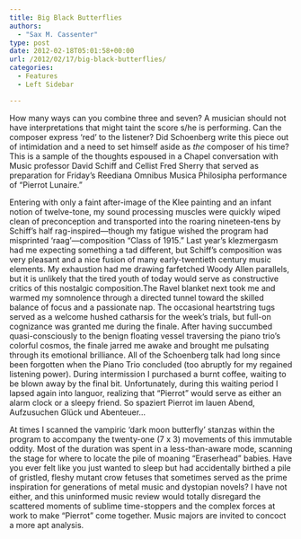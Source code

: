 ```yaml
---
title: Big Black Butterflies
authors: 
  - "Sax M. Cassenter"
type: post
date: 2012-02-18T05:01:58+00:00
url: /2012/02/17/big-black-butterflies/
categories:
  - Features
  - Left Sidebar

---
```

How many ways can you combine three and seven? A musician should not have interpretations that might taint the score s/he is performing. Can the composer express &#8216;red&#8217; to the listener? Did Schoenberg write this piece out of intimidation and a need to set himself aside as _the_ composer of his time? This is a sample of the thoughts espoused in a Chapel conversation with Music professor David Schiff and Cellist Fred Sherry that served as preparation for Friday&#8217;s Reediana Omnibus Musica Philosipha performance of &#8220;Pierrot Lunaire.&#8221;

Entering with only a faint after-image of the Klee painting and an infant notion of twelve-tone, my sound processing muscles were quickly wiped clean of preconception and transported into the roaring nineteen-tens by Schiff&#8217;s half rag-inspired—though my fatigue wished the program had misprinted &#8216;raag&#8217;—composition &#8220;Class of 1915.” Last year&#8217;s klezmergasm had me expecting something a tad different, but Schiff&#8217;s composition was very pleasant and a nice fusion of many early-twentieth century music elements. My exhaustion had me drawing farfetched Woody Allen parallels, but it is unlikely that the tired youth of today would serve as constructive critics of this nostalgic composition.The Ravel blanket next took me and warmed my somnolence through a directed tunnel toward the skilled balance of focus and a passionate nap. The occasional heartstring tugs served as a welcome hushed catharsis for the week&#8217;s trials, but full-on cognizance was granted me during the finale. After having succumbed quasi-consciously to the benign floating vessel traversing the piano trio&#8217;s colorful cosmos, the finale jarred me awake and brought me pulsating through its emotional brilliance. All of the Schoenberg talk had long since been forgotten when the Piano Trio concluded (too abruptly for my regained listening power). During intermission I purchased a burnt coffee, waiting to be blown away by the final bit. Unfortunately, during this waiting period I lapsed again into languor, realizing that &#8220;Pierrot&#8221; would serve as either an alarm clock or a sleepy friend. So spaziert Pierrot im lauen Abend, Aufzusuchen Glück und Abenteuer…

At times I scanned the vampiric &#8216;dark moon butterfly&#8217; stanzas within the program to accompany the twenty-one (7 x 3) movements of this immutable oddity. Most of the duration was spent in a less-than-aware mode, scanning the stage for where to locate the pile of moaning &#8220;Eraserhead&#8221; babies. Have you ever felt like you just wanted to sleep but had accidentally birthed a pile of gristled, fleshy mutant crow fetuses that sometimes served as the prime inspiration for generations of metal music and dystopian novels? I have not either, and this uninformed music review would totally disregard the scattered moments of sublime time-stoppers and the complex forces at work to make &#8220;Pierrot&#8221; come together. Music majors are invited to concoct a more apt analysis.